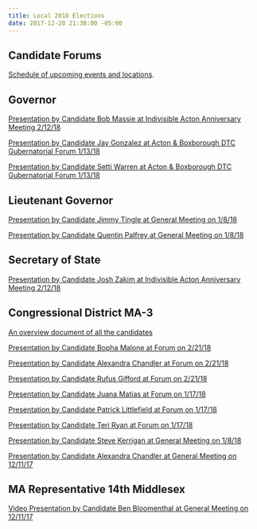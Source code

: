```yaml
---
title: Local 2018 Elections
date: 2017-12-20 21:38:00 -05:00
---
```



## Candidate Forums

[Schedule of upcoming events and locations](https://goo.gl/eFdgnJ).

## Governor
[Presentation by Candidate Bob Massie at Indivisible Acton Anniversary Meeting 2/12/18](https://youtu.be/8S159lWDy6U)

[Presentation by Candidate Jay Gonzalez at Acton & Boxborough DTC Gubernatorial Forum 1/13/18](https://youtu.be/W04hUE7sVPg)

[Presentation by Candidate Setti Warren at Acton & Boxborough DTC Gubernatorial Forum 1/13/18](https://youtu.be/ooagkrnlkWE)

## Lieutenant Governor
[Presentation by Candidate Jimmy Tingle at General Meeting on 1/8/18](https://youtu.be/Vbr2Az6UlKI)

[Presentation by Candidate Quentin Palfrey at General Meeting on 1/8/18](https://youtu.be/qbF5VMtXBXo)

## Secretary of State
[Presentation by Candidate Josh Zakim at Indivisible Acton Anniversary Meeting 2/12/18](https://youtu.be/3O0kfqPMnhs)

## Congressional District MA-3

[An overview document of all the candidates](https://docs.google.com/presentation/d/1U4vfvlHfxJlbSxCuq8muFvahNwaD7yzgzgYcRJjV7gA/edit#slide=id.g2a5734a2c3_0_0)

[Presentation by Candidate Bopha Malone at Forum on 2/21/18](https://youtu.be/cMvyc5yM0cM)

[Presentation by Candidate Alexandra Chandler at Forum on 2/21/18](https://youtu.be/dvdnsjNwZJg)

[Presentation by Candidate Rufus Gifford at Forum on 2/21/18](https://youtu.be/b21mmfYOCSY)

[Presentation by Candidate Juana Matias at Forum on 1/17/18](https://youtu.be/7ALFIyjqDjc)

[Presentation by Candidate Patrick Littlefield at Forum on 1/17/18](https://youtu.be/9zo03Q_szEA)

[Presentation by Candidate Teri Ryan at Forum on 1/17/18](https://youtu.be/gpAiTsesntg)

[Presentation by Candidate Steve Kerrigan at General Meeting on 1/8/18](https://youtu.be/esMAJlmINck)

[Presentation by Candidate Alexandra Chandler at General Meeting on 12/11/17](https://youtu.be/HQba51Ncvjo) 

## MA Representative 14th Middlesex 

[Video Presentation by Candidate Ben Bloomenthal at General Meeting on 12/11/17
](https://youtu.be/rBF8WGN0Jp0)
